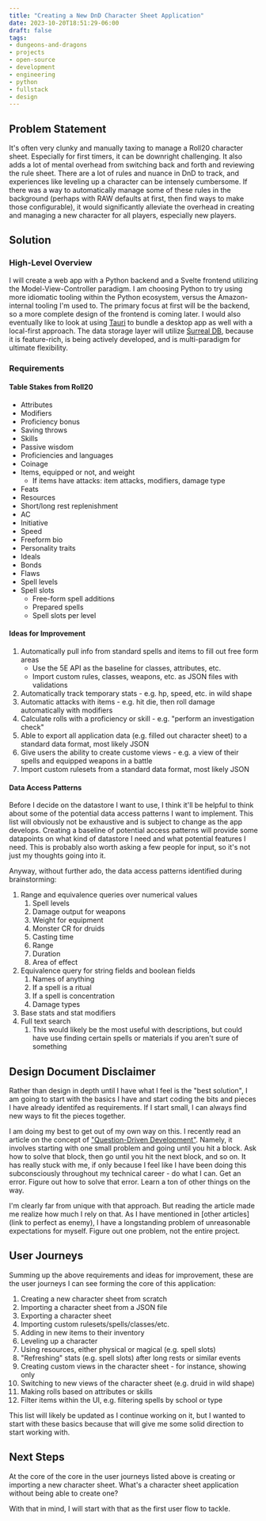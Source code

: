```yaml
---
title: "Creating a New DnD Character Sheet Application"
date: 2023-10-20T18:51:29-06:00
draft: false
tags:
- dungeons-and-dragons
- projects
- open-source
- development
- engineering
- python
- fullstack
- design
---
```


## Problem Statement
It's often very clunky and manually taxing to manage a Roll20 character sheet. Especially for first timers, it can be downright challenging. It also adds a lot of mental overhead from switching back and forth and reviewing the rule sheet. There are a lot of rules and nuance in DnD to track, and experiences like leveling up a character can be intensely cumbersome. If there was a way to automatically manage some of these rules in the background (perhaps with RAW defaults at first, then find ways to make those configurable), it would significantly alleviate the overhead in creating and managing a new character for all players, especially new players.

## Solution
### High-Level Overview
I will create a web app with a Python backend and a Svelte frontend utilizing the Model-View-Controller paradigm. I am choosing Python to try using more idiomatic tooling within the Python ecosystem, versus the Amazon-internal tooling I'm used to. The primary focus at first will be the backend, so a more complete design of the frontend is coming later. I would also eventually like to look at using [Tauri](https://tauri.app/) to bundle a desktop app as well with a local-first approach. The data storage layer will utilize [Surreal DB](https://surrealdb.com/), because it is feature-rich, is being actively developed, and is multi-paradigm for ultimate flexibility.

### Requirements

#### Table Stakes from Roll20
- Attributes
- Modifiers
- Proficiency bonus
- Saving throws
- Skills
- Passive wisdom
- Proficiencies and languages
- Coinage
- Items, equipped or not, and weight
	- If items have attacks: item attacks, modifiers, damage type
- Feats
- Resources
- Short/long rest replenishment
- AC
- Initiative
- Speed
- Freeform bio
- Personality traits
- Ideals
- Bonds
- Flaws
- Spell levels
- Spell slots
	- Free-form spell additions
	- Prepared spells
	- Spell slots per level

#### Ideas for Improvement
1. Automatically pull info from standard spells and items to fill out free form areas
	- Use the 5E API as the baseline for classes, attributes, etc.
	- Import custom rules, classes, weapons, etc. as JSON files with validations
3. Automatically track temporary stats - e.g. hp, speed, etc. in wild shape
4. Automatic attacks with items - e.g. hit die, then roll damage automatically with modifiers
5. Calculate rolls with a proficiency or skill - e.g. "perform an investigation check"
6. Able to export all application data (e.g. filled out character sheet) to a standard data format, most likely JSON
7. Give users the ability to create custome views - e.g. a view of their spells and equipped weapons in a battle
8. Import custom rulesets from a standard data format, most likely JSON

#### Data Access Patterns
Before I decide on the datastore I want to use, I think it'll be helpful to think about some of the potential data access patterns I want to implement. This list will obviously not be exhaustive and is subject to change as the app develops. Creating a baseline of potential access patterns will provide some datapoints on what kind of datastore I need and what potential features I need. This is probably also worth asking a few people for input, so it's not just my thoughts going into it.

Anyway, without further ado, the data access patterns identified during brainstorming:
1. Range and equivalence queries over numerical values
	1. Spell levels
	2. Damage output for weapons
	3. Weight for equipment
	4. Monster CR for druids
	5. Casting time
	6. Range
	7. Duration
	8. Area of effect
2. Equivalence query for string fields and boolean fields
	1. Names of anything
	2. If a spell is a ritual
	3. If a spell is concentration
	4. Damage types
3. Base stats and stat modifiers
4. Full text search
	1. This would likely be the most useful with descriptions, but could have use finding certain spells or materials if you aren't sure of something

## Design Document Disclaimer
Rather than design in depth until I have what I feel is the "best solution", I am going to start with the basics I have and start coding the bits and pieces I have already identifed as requirements. If I start small, I can always find new ways to fit the pieces together.

I am doing my best to get out of my own way on this. I recently read an article on the concept of ["Question-Driven Development"](https://nickjanetakis.com/blog/learning-a-new-web-framework-with-question-driven-development). Namely, it involves starting with one small problem and going until you hit a block. Ask how to solve that block, then go until you hit the next block, and  so on. It has really stuck with me, if only because I feel like I have been doing this subconsciously throughout my technical career - do what I can. Get an error. Figure out how to solve that error. Learn a ton of other things on the way.

I'm clearly far from unique with that approach. But reading the article made me realize how much I rely on that. As I have mentioned in [other articles](link to perfect as enemy), I have a longstanding problem of unreasonable expectations for myself. Figure out one problem, not the entire project.

## User Journeys
Summing up the above requirements and ideas for improvement, these are the user journeys I can see forming the core of this application:

1. Creating a new character sheet from scratch
1. Importing a character sheet from a JSON file
1. Exporting a character sheet
1. Importing custom rulesets/spells/classes/etc.
1. Adding in new items to their inventory
1. Leveling up a character
1. Using resources, either physical or magical (e.g. spell slots)
1. "Refreshing" stats (e.g. spell slots) after long rests or similar events
1. Creating custom views in the character sheet - for instance, showing only
1. Switching to new views of the character sheet (e.g. druid in wild shape)
1. Making rolls based on attributes or skills
1. Filter items within the UI, e.g. filtering spells by school or type

This list will likely be updated as I continue working on it, but I wanted to start with these basics because that will give me some solid direction to start working with.

## Next Steps
At the core of the core in the user journeys listed above is creating or importing a new character sheet. What's a character sheet application without being able to create one?

With that in mind, I will start with that as the first user flow to tackle.
